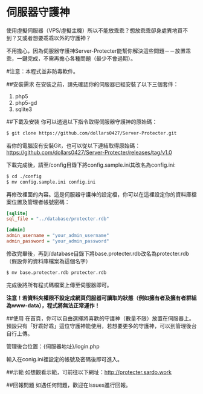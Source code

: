 # 伺服器守護神

使用虛擬伺服器（VPS/虛擬主機）所以不能放乖乖？想放乖乖卻身處異地買不到？又或者想要乖乖以外的守護神？

不用擔心，因為伺服器守護神Server-Protecter能幫你解決這些問題－－放置乖乖，一鍵完成，不需再擔心各種問題（最少不會過期）。

#注意：本程式並非防毒軟件。

##安裝需求
在安裝之前，請先確認你的伺服器已經安裝了以下三個套件：

1. php5
2. php5-gd
3. sqlite3

##下載及安裝
你可以透過以下指令取得伺服器守護神的原始碼：

```bash
$ git clone https://github.com/dollars0427/Server-Protecter.git
```

若你的電腦沒有安裝Git，也可以從以下連結取得原始碼：
https://github.com/dollars0427/Server-Protecter/releases/tag/v1.0

下載完成後，請至/config目錄下將config.sample.ini其改名為config.ini:

```bash
$ cd ./config
$ mv config.sample.ini config.ini
```

再修改裡面的內容。這是伺服器守護神的設定檔，你可以在這裡設定你的資料庫檔案位置及管理者帳號密碼：

```ini
[sqlite]
sql_file = "../database/protecter.rdb"

[admin]
admin_username = "your_admin_username"
admin_password = "your_admin_password"
```

修改完畢後，再到/database目錄下將base.protecter.rdb改名為protecter.rdb（假設你的資料庫檔案為這個名字）

```bash
$ mv base.protecter.rdb protecter.rdb
```

完成後將所有程式碼檔案上傳至伺服器即可。

**注意！若資料夾權限不設定成網頁伺服器可讀取的狀態（例如擁有者及擁有者群組為www-data），程式將無法正常運作！**

##使用
在首頁，你可以自由選擇將喜歡的守護神（數量不限）放置在伺服器上。預設只有「好乖好乖」這位守護神能使用，若想要更多的守護神，可以到管理後台自行上傳。

管理後台位置：{伺服器地址}/login.php

輸入在conig.ini裡設定的帳號及密碼後即可進入。

##示範
如想觀看示範，可前往以下網址：http://protecter.sardo.work

##回報問題
如遇任何問題，歡迎在Issues進行回報。
